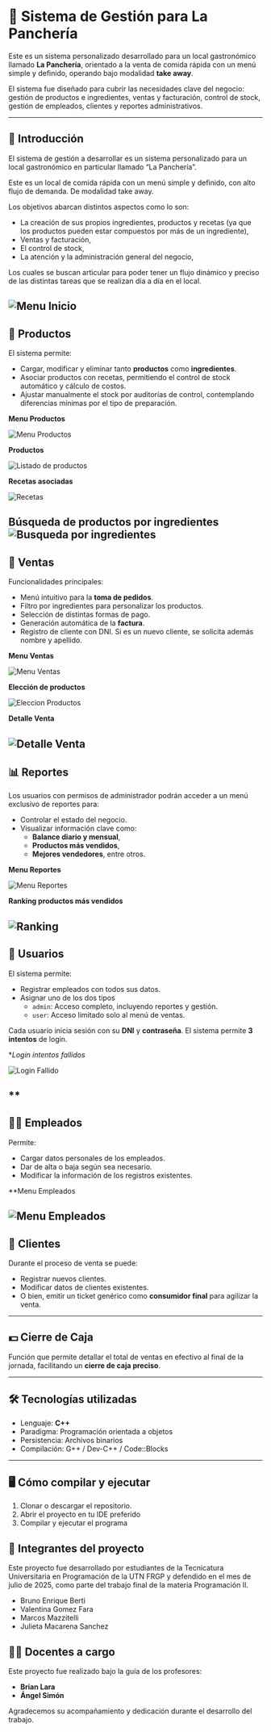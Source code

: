 # 🧾 Sistema de Gestión para La Panchería

Este es un sistema personalizado desarrollado para un local gastronómico llamado **La Panchería**, orientado a la venta de comida rápida con un menú simple y definido, operando bajo modalidad **take away**.

El sistema fue diseñado para cubrir las necesidades clave del negocio: gestión de productos e ingredientes, ventas y facturación, control de stock, gestión de empleados, clientes y reportes administrativos.

---

## 📌 Introducción

El sistema de gestión a desarrollar es un sistema personalizado para un local gastronómico en particular llamado “La Panchería”.

Este es un local de comida rápida con un menú simple y definido, con alto flujo de demanda. De modalidad take away.

Los objetivos abarcan distintos aspectos como lo son:

- La creación de sus propios ingredientes, productos y recetas (ya que los productos pueden estar compuestos por más de un ingrediente),
- Ventas y facturación,
- El control de stock,
- La atención y la administración general del negocio,

Los cuales se buscan articular para poder tener un flujo dinámico y preciso de las distintas tareas que se realizan día a día en el local.

 
![Menu Inicio](./LaPancheriaApp/Images/Img_Inicio.png)
---

## 🍔 Productos

El sistema permite:

- Cargar, modificar y eliminar tanto **productos** como **ingredientes**.
- Asociar productos con recetas, permitiendo el control de stock automático y cálculo de costos.
- Ajustar manualmente el stock por auditorías de control, contemplando diferencias mínimas por el tipo de preparación.

 
**Menu Productos**
 
![Menu Productos](./LaPancheriaApp/Images/Img_MenuProductos.png)

**Productos** 
 
![Listado de productos](./LaPancheriaApp/Images/Img_ListadoProductos.png)

 
**Recetas asociadas**
 
![Recetas](./LaPancheriaApp/Images/Img_Recetas.png)

 
**Búsqueda de productos por ingredientes**
![Busqueda por ingredientes](./LaPancheriaApp/Images/Img_Busqueda.png)
---

## 🧾 Ventas

Funcionalidades principales:

- Menú intuitivo para la **toma de pedidos**.
- Filtro por ingredientes para personalizar los productos.
- Selección de distintas formas de pago.
- Generación automática de la **factura**.
- Registro de cliente con DNI. Si es un nuevo cliente, se solicita además nombre y apellido.

**Menu Ventas**
 
![Menu Ventas](./LaPancheriaApp/Images/Img_MenuVentas.png)

 
**Elección de productos**

![Eleccion Productos](./LaPancheriaApp/Images/Img_SeleccionVenta.png) 

 
**Detalle Venta**

 
![Detalle Venta](./LaPancheriaApp/Images/Img_DetalleVenta.png) 
---


## 📊 Reportes

Los usuarios con permisos de administrador podrán acceder a un menú exclusivo de reportes para:

- Controlar el estado del negocio.
- Visualizar información clave como:
  - **Balance diario y mensual**,
  - **Productos más vendidos**,
  - **Mejores vendedores**, entre otros.

 
**Menu Reportes**

 
![Menu Reportes](./LaPancheriaApp/Images/Img_MenuReportes.png) 

**Ranking productos más vendidos**
 

![Ranking](./LaPancheriaApp/Images/Img_RankingMasVendidos.png) 
---

## 👤 Usuarios

El sistema permite:

- Registrar empleados con todos sus datos.
- Asignar uno de los dos tipos
  - `admin`: Acceso completo, incluyendo reportes y gestión.
  - `user`: Acceso limitado solo al menú de ventas.

Cada usuario inicia sesión con su **DNI** y **contraseña**. El sistema permite **3 intentos** de login.

 
**Login intentos fallidos*
 
![Login Fallido](./LaPancheriaApp/Images/Img_MenuLoginFallido.png) 
 
**
---

## 🧑‍🍳 Empleados

Permite:

- Cargar datos personales de los empleados.
- Dar de alta o baja según sea necesario.
- Modificar la información de los registros existentes.

**Menu Empleados
 

![Menu Empleados](./LaPancheriaApp/Images/Img_MenuEmpleados.png) 
---

## 👥 Clientes

Durante el proceso de venta se puede:

- Registrar nuevos clientes.
- Modificar datos de clientes existentes.
- O bien, emitir un ticket genérico como **consumidor final** para agilizar la venta.

---

## 💵 Cierre de Caja

Función que permite detallar el total de ventas en efectivo al final de la jornada, facilitando un **cierre de caja preciso**.

---


## 🛠️ Tecnologías utilizadas

- Lenguaje: **C++**
- Paradigma: Programación orientada a objetos
- Persistencia: Archivos binarios
- Compilación: G++ / Dev-C++ / Code::Blocks

---

## 🖥️ Cómo compilar y ejecutar

1. Clonar o descargar el repositorio.
2. Abrir el proyecto en tu IDE preferido 
3. Compilar y ejecutar el programa

## 👥 Integrantes del proyecto

Este proyecto fue desarrollado por estudiantes de la Tecnicatura Universitaria en Programación de la UTN FRGP y defendido en el mes de julio de 2025, como parte del trabajo final de la materia Programación II.

- Bruno Enrique Berti  
- Valentina Gomez Fara  
- Marcos Mazzitelli  
- Julieta Macarena Sanchez  

## 🧑‍🏫 Docentes a cargo

Este proyecto fue realizado bajo la guía de los profesores:

- **Brian Lara**
- **Ángel Simón**

Agradecemos su acompañamiento y dedicación durante el desarrollo del trabajo.

